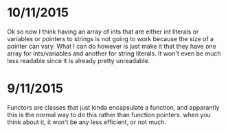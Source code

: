 # 10/11/2015
Ok so now I think having an array of ints that are either int literals or variables or
pointers to strings is not going to work because the size of a pointer can vary.
What I can do however is just make it that they have one array for ints/variables and
another for string literals. It won't even be much less readable since it is already
pretty unreadable.


# 9/11/2015
Functors are classes that just kinda encapsulate a function, and apparantly this is the
normal way to do this rather than function pointers. when you think about it, it won't be
any less efficient, or not much.

